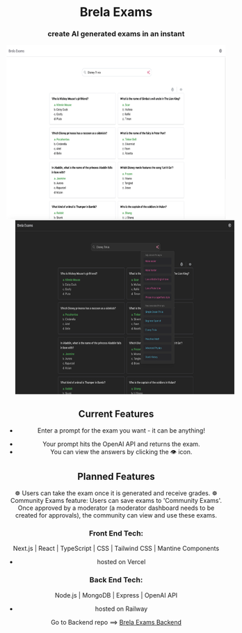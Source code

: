 <h1 align="center">Brela Exams</h1>
<h3 align="center">create AI generated exams in an instant</h3>

<section align="center">
  <img src="/public/HomeLight05-31-2024.png" alt="Light mode Brela Exams home screen" width="620" height="400" style="margin-right: 20px;"/>
  <img src="/public/HomeDark05-31-2024.png" alt="Dark mode Brela Exams home screen" width="620" height="400" style="margin-left: 20px;"/>
</div>
<br>


## Current Features

* Enter a prompt for the exam you want - it can be anything!
- Your prompt hits the OpenAI API and returns the exam.
- You can view the answers by clicking the 👁 icon.

## Planned Features

☸ Users can take the exam once it is generated and receive grades.
☸ Community Exams feature: Users can save exams to 'Community Exams'. Once approved by a moderator (a moderator dashboard needs to be created for approvals), the community can view and use these exams.

### Front End Tech:

Next.js  |  React  |  TypeScript  |  CSS  |  Tailwind CSS  |  Mantine Components

- hosted on Vercel

### Back End Tech:

Node.js  |  MongoDB  |  Express  |  OpenAI API

- hosted on Railway

Go to Backend repo ==> [Brela Exams Backend](https://github.com/Brela/brela-exams-back)
